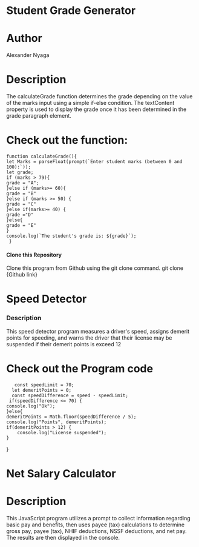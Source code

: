 <h1>Student Grade Generator</h1>

<h1>Author</h1>
Alexander Nyaga

<h1>Description</h1>
<p>The calculateGrade function determines the grade depending on the value of the marks input using a simple if-else condition. The textContent property is used to display the grade once it has been determined in the grade paragraph element.</p>

<h1>Check out the function:</h1>


    function calculateGrade(){
    let Marks = parseFloat(prompt(`Enter student marks (between 0 and 100):`));
    let grade;
    if (marks > 79){
    grade = "A";
    }else if (marks>= 60){
    grade = "B"
    }else if (marks >= 50) {
    grade = "C"
    }else if(marks>= 40) {
    grade ="D"
    }else{
    grade = "E"
    }
    console.log(`The student's grade is: ${grade}`);
     }

<h4>Clone this Repository</h4>
<p>Clone this program from Github using the git clone command.
  git clone {Github link}



<h1>Speed Detector</h1>

<h3>Description</h3>
<p>This speed detector program measures a driver's speed, assigns demerit points for speeding, and warns the driver that their license may be suspended if their demerit points is exceed 12</p>

<h1>Check out the Program code</h1>


       const speedLimit = 70;
      let demeritPoints = 0;
      const speedDifference = speed - speedLimit;
     if(speedDifference <= 70) {
    console.log("Ok");
    }else{
    demeritPoints = Math.floor(speedDifference / 5);
    console.log("Points", demeritPoints);
    if(demeritPoints > 12) {
        console.log("License suspended");
    }
} 


<h1>Net Salary Calculator </h1>
<h1>Description</h1>
<p>This JavaScript program utilizes a prompt to collect information regarding basic pay and benefits, then uses payee (tax) calculations to determine gross pay, payee (tax), NHIF deductions, NSSF deductions, and net pay. The results are then displayed in the console.</p>

